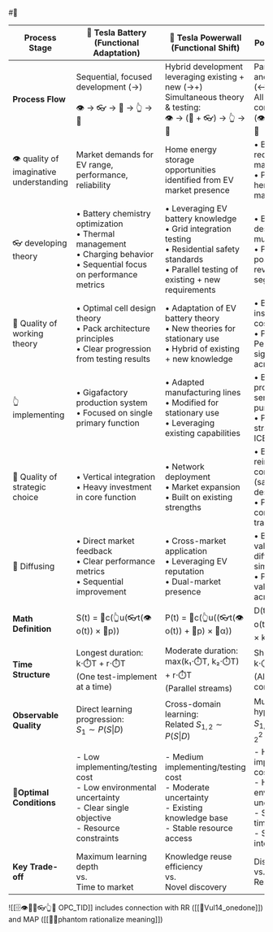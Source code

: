 #🐠

| Process Stage                            | 🌱 Tesla Battery (Functional Adaptation)                                                                                     | 🦅 Tesla Powerwall (Functional Shift)                                                                                                                  | 🐠 BYD Blade & Porsche Turbo (Co-option)                                                                                      |
| ---------------------------------------- | ---------------------------------------------------------------------------------------------------------------------------- | ------------------------------------------------------------------------------------------------------------------------------------------------------ | ----------------------------------------------------------------------------------------------------------------------------- |
| **Process Flow**                         | Sequential, focused development (→)<br><br>👁️ → 👓 → 🧠 → 👆 → 🤜                                                           | Hybrid development leveraging existing + new (→+)<br>Simultaneous theory & testing:<br>👁️ → (🧠 + 👓) → 👆 → 🤜                                       | Parallel discovery and development (↔)<br>All stages concurrent:<br>(👁️ + 👓 + 🧠) → 👆 → 🤜                                 |
| 👁️ quality of imaginative understanding | Market demands for EV range, performance, reliability                                                                        | Home energy storage opportunities identified from EV market presence                                                                                   | • BYD: Safety requirements in EV market<br>• Porsche: Brand heritage value in EV market                                       |
| 👓 developing theory                     | • Battery chemistry optimization<br>• Thermal management<br>• Charging behavior<br>• Sequential focus on performance metrics | • Leveraging EV battery knowledge<br>• Grid integration testing<br>• Residential safety standards<br>• Parallel testing of existing + new requirements | • BYD: Cell-to-pack design testing yields multiple benefits<br>• Porsche: Market positioning tests reveal cross-segment value |
| 🧠 Quality of working theory             | • Optimal cell design theory<br>• Pack architecture principles<br>• Clear progression from testing results                   | • Adaptation of EV battery theory<br>• New theories for stationary use<br>• Hybrid of existing + new knowledge                                         | • BYD: Simultaneous insights in safety, cost, design<br>• Porsche: Performance signaling theory across powertrains            |
| 👆implementing                           | • Gigafactory production system<br>• Focused on single primary function                                                      | • Adapted manufacturing lines<br>• Modified for stationary use<br>• Leveraging existing capabilities                                                   | • BYD: Novel production system serving multiple purposes<br>• Porsche: Brand strategy spanning ICE and EV                     |
| 🤜 Quality of strategic choice           | • Vertical integration<br>• Heavy investment in core function                                                                | • Network deployment<br>• Market expansion<br>• Built on existing strengths                                                                            | • BYD: Multiple reinforcing commitments (safety, cost, design)<br>• Porsche: Brand continuity across transitions              |
| 💨 Diffusing                             | • Direct market feedback<br>• Clear performance metrics<br>• Sequential improvement                                          | • Cross-market application<br>• Leveraging EV reputation<br>• Dual-market presence                                                                     | • BYD: Multiple value propositions diffuse simultaneously<br>• Porsche: Brand value transfers across segments                 |
| **Math Definition**                      | S(t) = 🤜c(👆u(👓t(👁️o(t)) × 🧠p))                                                                                          | P(t) = 🤜c(👆u((👓t(👁️o(t)) + 🧠p) × 🧩α))                                                                                                            | D(t) = 💨d(🤜c(👆u((👁️o(t) + 👓t + 🧠p) × 🧩α × k)))                                                                         |
| **Time Structure**                       | Longest duration:<br>k⋅⏱️T + r⋅⏱️T<br>(One test-implement at a time)                                                         | Moderate duration:<br>max(k₁⋅⏱️T, k₂⋅⏱️T) + r⋅⏱️T<br>(Parallel streams)                                                                                | Shortest total time:<br>k⋅⏱️T<br>(All stages concurrent)                                                                      |
| **Observable Quality**                   | Direct learning progression:<br>$S_1 \sim P(S\|D)$                                                                           | Cross-domain learning:<br>Related $S_{1, 2} \sim P(S\|D)$                                                                                              | Multiple concurrent hypotheses:<br>$S_{1, 2}^1 \sim P(S\|D_1), S_{1, 2}^2 \sim P(S\|D_2)$                                     |
| 🧐**Optimal Conditions**                 | - Low implementing/testing cost<br>- Low environmental uncertainty<br>- Clear single objective<br>- Resource constraints     | - Medium implementing/testing cost<br>- Moderate uncertainty<br>- Existing knowledge base<br>- Stable resource access                                  | - High implementing/testing cost<br>- High environmental uncertainty<br>- Short diffusion time<br>- Strong interdependencies  |
| **Key Trade-off**                        | Maximum learning depth<br>vs.<br>Time to market                                                                              | Knowledge reuse efficiency<br>vs.<br>Novel discovery                                                                                                   | Discovery potential<br>vs.<br>Resource intensity                                                                              |

![[🗄️👁️🧠🤜👓👆💨 OPC_TID]] includes connection with RR ([[📜Vul14_onedone]]) and MAP ([[📝👻phantom rationalize meaning]])